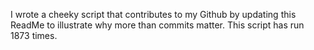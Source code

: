 I wrote a cheeky script that contributes to my Github by updating this ReadMe to illustrate why more than commits matter. This script has run 1873 times.